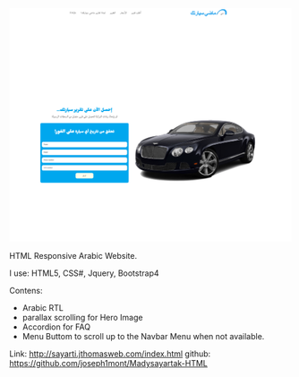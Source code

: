 ![Screenshot](screenshot.png)

HTML Responsive Arabic Website.

I use: HTML5, CSS#, Jquery, Bootstrap4

Contens:
- Arabic RTL
- parallax scrolling for Hero Image
- Accordion for FAQ
- Menu Buttom to scroll up to the Navbar Menu when not available.

Link: http://sayarti.jthomasweb.com/index.html
github: https://github.com/joseph1mont/Madysayartak-HTML
